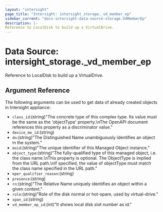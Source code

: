```yaml
---
layout: "intersight"
page_title: "Intersight: intersight_storage._vd_member_ep"
sidebar_current: "docs-intersight-data-source-storage.VdMemberEp"
description: |-
Reference to LocalDisk to build up a VirtualDrive.
---
```


# Data Source: intersight_storage._vd_member_ep
Reference to LocalDisk to build up a VirtualDrive.
## Argument Reference
The following arguments can be used to get data of already created objects in Intersight appliance:
* `class_id`:(string)"The concrete type of this complex type. Its value must be the same as the 'objectType' property.\nThe OpenAPI document references this property as a discriminator value."
* `device_mo_id`:(string)
* `dn`:(string)"The Distinguished Name unambiguously identifies an object in the system."
* `moid`:(string)"The unique identifier of this Managed Object instance."
* `object_type`:(string)"The fully-qualified type of this managed object, i.e. the class name.\nThis property is optional. The ObjectType is implied from the URL path.\nIf specified, the value of objectType must match the class name specified in the URL path."
* `oper_qualifier_reason`:(string)
* `presence`:(string)
* `rn`:(string)"The Relative Name uniquely identifies an object within a given context."
* `role`:(string)"Role of the disk normal or hot-spare, used by virtual-drive."
* `span_id`:(string)
* `vd_member_ep_id`:(int)"It shows local disk slot number as id."
